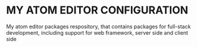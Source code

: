 # MY ATOM EDITOR CONFIGURATION

My atom editor packages respository, that contains packages for full-stack development, including support for web framework, server side and client side
